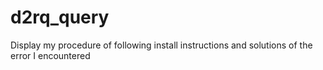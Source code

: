 # d2rq_query
Display my procedure of following install instructions and solutions of the error I encountered  
